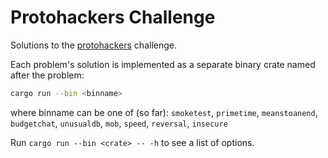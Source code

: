 # Protohackers Challenge

Solutions to the [protohackers](https://protohackers.com) challenge.

Each problem's solution is implemented as a separate binary crate named after the problem:

```bash
cargo run --bin <binname>
```

where binname can be one of (so far): `smoketest`, `primetime`, `meanstoanend`, `budgetchat`, `unusualdb`, `mob`, `speed`, `reversal`, `insecure`

Run ```cargo run --bin <crate> -- -h``` to see a list of options.